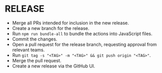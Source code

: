 # RELEASE

- Merge all PRs intended for inclusion in the new release.
- Create a new branch for the release.
- Run `npm run bundle-all` to bundle the actions into JavaScript files.
- Commit the changes.
- Open a pull request for the release branch, requesting approval from relevant teams.
- Run `git tag -s "<TAG>" -m "<TAG>" && git push origin "<TAG>"`.
- Merge the pull request.
- Create a new release via the GitHub UI.
